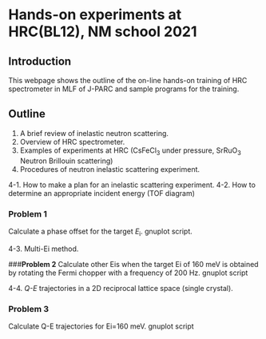 # Hands-on experiments at HRC(BL12), NM school 2021

## Introduction
 This webpage shows the outline of the on-line hands-on training of HRC spectrometer in MLF of J-PARC and sample programs for the training. 
 
## Outline
1. A brief review of inelastic neutron scattering.
2. Overview of HRC spectrometer. 
3. Examples of experiments at HRC (CsFeCl<sub>3</sub> under pressure, SrRuO<sub>3</sub> Neutron Brillouin scattering) 
4. Procedures of neutron inelastic scattering experiment.

4-1. How to make a plan for an inelastic scattering experiment.
4-2. How to determine an appropriate incident energy (TOF diagram)

### Problem 1
Calculate a phase offset for the target _E_<sub>i</sub>. gnuplot script.

4-3. Multi-Ei method.

###**Problem 2** 
Calculate other Eis when the target Ei of 160 meV is obtained by rotating the Fermi chopper with a frequency of 200 Hz. gnuplot script 

4-4. _Q-E_ trajectories in a 2D reciprocal lattice space (single crystal). 
### **Problem 3** 
Calculate Q-E trajectories for Ei=160 meV.  gnuplot script 
